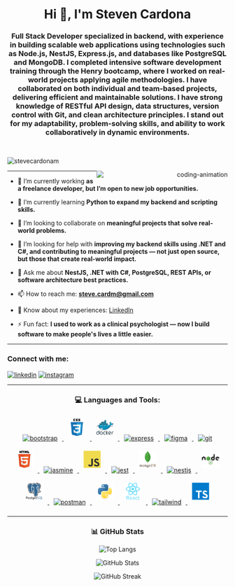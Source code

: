 <h1 align="center">Hi 👋, I'm Steven Cardona</h1>
<h3 align="center">
Full Stack Developer specialized in backend, with experience in building scalable web applications using technologies such as Node.js, NestJS, Express.js, and databases like PostgreSQL and MongoDB. I completed intensive software development training through the Henry bootcamp, where I worked on real-world projects applying agile methodologies. I have collaborated on both individual and team-based projects, delivering efficient and maintainable solutions. I have strong knowledge of RESTful API design, data structures, version control with Git, and clean architecture principles. I stand out for my adaptability, problem-solving skills, and ability to work collaboratively in dynamic environments.
</h3>

<br>

<p align="left">
  <img src="https://komarev.com/ghpvc/?username=stevecardonam&label=Profile%20views&color=0e75b6&style=flat" alt="stevecardonam" />
</p>

<p align="right">
  <img align="right" src="https://github.com/Adam-pw/Adam-pw/blob/main/animation_500_kxa883sd.gif" alt="coding-animation" width="300" />
</p>

---

- 🔭 I’m currently working **as a freelance developer, but I’m open to new job opportunities.**

- 🌱 I’m currently learning **Python to expand my backend and scripting skills.**

- 👯 I’m looking to collaborate on **meaningful projects that solve real-world problems.**

- 🤝 I’m looking for help with **improving my backend skills using .NET and C#, and contributing to meaningful projects — not just open source, but those that create real-world impact.**

- 💬 Ask me about **NestJS, .NET with C#, PostgreSQL, REST APIs, or software architecture best practices.**

- 📫 How to reach me: **steve.cardm@gmail.com**

- 📄 Know about my experiences: [LinkedIn](https://www.linkedin.com/in/steven-cardona-162014183/)

- ⚡ Fun fact: **I used to work as a clinical psychologist — now I build software to make people's lives a little easier.**

---

<h3 align="left">Connect with me:</h3>
<p align="left">
  <a href="https://www.linkedin.com/in/steven-cardona-162014183/" target="blank"><img align="center"
      src="https://raw.githubusercontent.com/rahuldkjain/github-profile-readme-generator/master/src/images/icons/Social/linked-in-alt.svg"
      alt="linkedin" height="30" width="40" /></a>
  <a href="https://instagram.com/steve.cardm" target="blank"><img align="center"
      src="https://raw.githubusercontent.com/rahuldkjain/github-profile-readme-generator/master/src/images/icons/Social/instagram.svg"
      alt="instagram" height="30" width="40" /></a>
</p>

---

<h3 align="center">💻 Languages and Tools:</h3>

<p align="center">
  <a href="https://getbootstrap.com" target="_blank" rel="noreferrer">
    <img src="https://camo.githubusercontent.com/ecd695fb1ffadab6633f9fcdffaeebc58f3cca722260f0dec7dc607bd9d0e740/68747470733a2f2f676574626f6f7473747261702e636f6d2f646f63732f352e322f6173736574732f6272616e642f626f6f7473747261702d6c6f676f2d736861646f772e706e67" alt="bootstrap" width="40" height="40" style="margin: 10px"/>
  </a>
  <a href="https://developer.mozilla.org/en-US/docs/Web/CSS" target="_blank" rel="noreferrer">
    <img src="https://raw.githubusercontent.com/devicons/devicon/master/icons/css3/css3-original-wordmark.svg" alt="css3" width="40" height="40" style="margin: 10px"/>
  </a>
  <a href="https://www.docker.com/" target="_blank" rel="noreferrer">
    <img src="https://raw.githubusercontent.com/devicons/devicon/master/icons/docker/docker-original-wordmark.svg" alt="docker" width="40" height="40" style="margin: 10px"/>
  </a>
  <a href="https://expressjs.com/" target="_blank" rel="noreferrer">
    <img src="https://img.icons8.com/nolan/512/express-js.png" alt="express" width="40" height="40" style="margin: 10px"/>
  </a>
  <a href="https://www.figma.com/" target="_blank" rel="noreferrer">
    <img src="https://www.vectorlogo.zone/logos/figma/figma-icon.svg" alt="figma" width="40" height="40" style="margin: 10px"/>
  </a>
  <a href="https://git-scm.com/" target="_blank" rel="noreferrer">
    <img src="https://www.vectorlogo.zone/logos/git-scm/git-scm-icon.svg" alt="git" width="40" height="40" style="margin: 10px"/>
  </a>
  <a href="https://developer.mozilla.org/en-US/docs/Web/HTML" target="_blank" rel="noreferrer">
    <img src="https://raw.githubusercontent.com/devicons/devicon/master/icons/html5/html5-original-wordmark.svg" alt="html5" width="40" height="40" style="margin: 10px"/>
  </a>
  <a href="https://jasmine.github.io/" target="_blank" rel="noreferrer">
    <img src="https://www.vectorlogo.zone/logos/jasmine/jasmine-icon.svg" alt="jasmine" width="40" height="40" style="margin: 10px"/>
  </a>
  <a href="https://developer.mozilla.org/en-US/docs/Web/JavaScript" target="_blank" rel="noreferrer">
    <img src="https://raw.githubusercontent.com/devicons/devicon/master/icons/javascript/javascript-original.svg" alt="javascript" width="40" height="40" style="margin: 10px"/>
  </a>
  <a href="https://jestjs.io/" target="_blank" rel="noreferrer">
    <img src="https://www.vectorlogo.zone/logos/jestjsio/jestjsio-icon.svg" alt="jest" width="40" height="40" style="margin: 10px"/>
  </a>
  <a href="https://www.mongodb.com/" target="_blank" rel="noreferrer">
    <img src="https://raw.githubusercontent.com/devicons/devicon/master/icons/mongodb/mongodb-original-wordmark.svg" alt="mongodb" width="40" height="40" style="margin: 10px"/>
  </a>
  <a href="https://nestjs.com/" target="_blank" rel="noreferrer">
    <img src="https://www.svgrepo.com/show/373863/nest-middleware-js.svg" alt="nestjs" width="40" height="40" style="margin: 10px"/>
  </a>
  <a href="https://nodejs.org/" target="_blank" rel="noreferrer">
    <img src="https://raw.githubusercontent.com/devicons/devicon/master/icons/nodejs/nodejs-original-wordmark.svg" alt="nodejs" width="40" height="40" style="margin: 10px"/>
  </a>
  <a href="https://www.postgresql.org/" target="_blank" rel="noreferrer">
    <img src="https://raw.githubusercontent.com/devicons/devicon/master/icons/postgresql/postgresql-original-wordmark.svg" alt="postgresql" width="40" height="40" style="margin: 10px"/>
  </a>
  <a href="https://www.postman.com/" target="_blank" rel="noreferrer">
    <img src="https://www.vectorlogo.zone/logos/getpostman/getpostman-icon.svg" alt="postman" width="40" height="40" style="margin: 10px"/>
  </a>
  <a href="https://www.python.org/" target="_blank" rel="noreferrer">
    <img src="https://raw.githubusercontent.com/devicons/devicon/master/icons/python/python-original.svg" alt="python" width="40" height="40" style="margin: 10px"/>
  </a>
  <a href="https://react.dev/" target="_blank" rel="noreferrer">
    <img src="https://raw.githubusercontent.com/devicons/devicon/master/icons/react/react-original-wordmark.svg" alt="react" width="40" height="40" style="margin: 10px"/>
  </a>
  <a href="https://tailwindcss.com/" target="_blank" rel="noreferrer">
    <img src="https://www.vectorlogo.zone/logos/tailwindcss/tailwindcss-icon.svg" alt="tailwind" width="40" height="40" style="margin: 10px"/>
  </a>
  <a href="https://www.typescriptlang.org/" target="_blank" rel="noreferrer">
    <img src="https://raw.githubusercontent.com/devicons/devicon/master/icons/typescript/typescript-original.svg" alt="typescript" width="40" height="40" style="margin: 10px"/>
  </a>
</p>

---

<h3 align="center">📊 GitHub Stats</h3>

<p align="center">
  <img src="https://github-readme-stats.vercel.app/api/top-langs?username=stevecardonam&show_icons=true&locale=en&layout=compact&theme=dark&bg_color=0d1117&text_color=ffffff" alt="Top Langs" />
</p>

<p align="center">
  <img src="https://github-readme-stats.vercel.app/api?username=stevecardonam&show_icons=true&locale=en&theme=dark&bg_color=0d1117&text_color=ffffff" alt="GitHub Stats" />
</p>

<p align="center">
  <img src="https://github-readme-streak-stats.herokuapp.com/?user=stevecardonam&theme=dark&background=0d1117&date_format=M%20j%5B%2C%20Y%5D" alt="GitHub Streak" />
</p>

